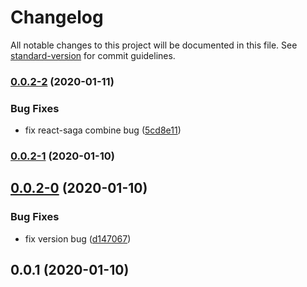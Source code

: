 # Changelog

All notable changes to this project will be documented in this file. See [standard-version](https://github.com/conventional-changelog/standard-version) for commit guidelines.

### [0.0.2-2](https://github.com/Simon-Bin/next-template/compare/v0.0.2-1...v0.0.2-2) (2020-01-11)


### Bug Fixes

* fix react-saga combine bug ([5cd8e11](https://github.com/Simon-Bin/next-template/commit/5cd8e1119b41c54ca0f3dfbad4ef82a403c7c1bd))

### [0.0.2-1](https://github.com/Simon-Bin/next-template/compare/v0.0.2-0...v0.0.2-1) (2020-01-10)

## [0.0.2-0](https://github.com/Simon-Bin/next-template/compare/v0.0.1...v0.0.2-0) (2020-01-10)


### Bug Fixes

* fix version bug ([d147067](https://github.com/Simon-Bin/next-template/commit/d14706739c3d576b96cd5d56031b7c5234d62173))



## 0.0.1 (2020-01-10)
